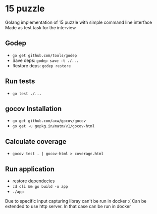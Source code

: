 # 15 puzzle
Golang implementation of 15 puzzle with simple command line interface
Made as test task for the interview

## Godep
- `go get github.com/tools/godep`
- Save deps: `godep save -t ./...`
- Restore deps: `godep restore`

## Run tests
- `go test ./...`

## gocov Installation
- `go get github.com/axw/gocov/gocov`
- `go get -u gopkg.in/matm/v1/gocov-html`

## Calculate coverage
- `gocov test . | gocov-html > coverage.html`

## Run application
- restore dependecies
- `cd cli && go build -o app`
- `./app`

Due to specific input capturing libray can't be run in docker :(
Can be extended to use http server. In that case can be run in docker
